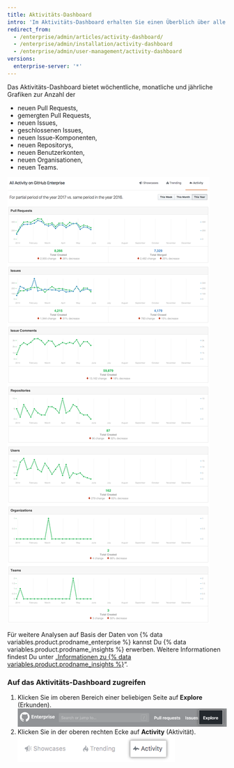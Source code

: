 ```yaml
---
title: Aktivitäts-Dashboard
intro: 'Im Aktivitäts-Dashboard erhalten Sie einen Überblich über alle Aktivitäten auf {% data variables.product.product_location_enterprise %}.'
redirect_from:
  - /enterprise/admin/articles/activity-dashboard/
  - /enterprise/admin/installation/activity-dashboard
  - /enterprise/admin/user-management/activity-dashboard
versions:
  enterprise-server: '*'
---
```


Das Aktivitäts-Dashboard bietet wöchentliche, monatliche und jährliche Grafiken zur Anzahl der
- neuen Pull Requests,
- gemergten Pull Requests,
- neuen Issues,
- geschlossenen Issues,
- neuen Issue-Komponenten,
- neuen Repositorys,
- neuen Benutzerkonten,
- neuen Organisationen,
- neuen Teams.

![Aktivitäts-Dashboard](/assets/images/enterprise/activity/activity-dashboard-yearly.png)

Für weitere Analysen auf Basis der Daten von {% data variables.product.prodname_enterprise %} kannst Du {% data variables.product.prodname_insights %} erwerben. Weitere Informationen findest Du unter „[Informationen zu {% data variables.product.prodname_insights %}](/insights/installing-and-configuring-github-insights/about-github-insights)“.

### Auf das Aktivitäts-Dashboard zugreifen

1. Klicken Sie im oberen Bereich einer beliebigen Seite auf **Explore** (Erkunden). ![Registerkarte „Explore“ (Erkunden)](/assets/images/enterprise/settings/ent-new-explore.png)
2. Klicken Sie in der oberen rechten Ecke auf **Activity** (Aktivität). ![Schaltfläche „Activity“ (Aktivität)](/assets/images/enterprise/activity/activity-button.png)
